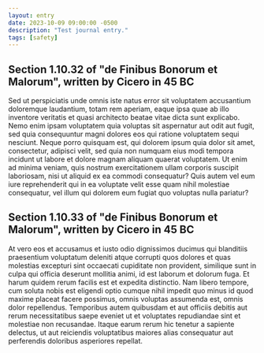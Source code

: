 ```yaml
---
layout: entry
date: 2023-10-09 09:00:00 -0500
description: "Test journal entry."
tags: [safety]
---
```


## Section 1.10.32 of "de Finibus Bonorum et Malorum", written by Cicero in 45 BC

Sed ut perspiciatis unde omnis iste natus error sit voluptatem accusantium
doloremque laudantium, totam rem aperiam, eaque ipsa quae ab illo inventore
veritatis et quasi architecto beatae vitae dicta sunt explicabo. Nemo enim ipsam
voluptatem quia voluptas sit aspernatur aut odit aut fugit, sed quia
consequuntur magni dolores eos qui ratione voluptatem sequi nesciunt. Neque
porro quisquam est, qui dolorem ipsum quia dolor sit amet, consectetur, adipisci
velit, sed quia non numquam eius modi tempora incidunt ut labore et dolore
magnam aliquam quaerat voluptatem. Ut enim ad minima veniam, quis nostrum
exercitationem ullam corporis suscipit laboriosam, nisi ut aliquid ex ea commodi
consequatur? Quis autem vel eum iure reprehenderit qui in ea voluptate velit
esse quam nihil molestiae consequatur, vel illum qui dolorem eum fugiat quo
voluptas nulla pariatur?

## Section 1.10.33 of "de Finibus Bonorum et Malorum", written by Cicero in 45 BC

At vero eos et accusamus et iusto odio dignissimos ducimus qui blanditiis
praesentium voluptatum deleniti atque corrupti quos dolores et quas molestias
excepturi sint occaecati cupiditate non provident, similique sunt in culpa qui
officia deserunt mollitia animi, id est laborum et dolorum fuga. Et harum quidem
rerum facilis est et expedita distinctio. Nam libero tempore, cum soluta nobis
est eligendi optio cumque nihil impedit quo minus id quod maxime placeat facere
possimus, omnis voluptas assumenda est, omnis dolor repellendus. Temporibus
autem quibusdam et aut officiis debitis aut rerum necessitatibus saepe eveniet
ut et voluptates repudiandae sint et molestiae non recusandae. Itaque earum
rerum hic tenetur a sapiente delectus, ut aut reiciendis voluptatibus maiores
alias consequatur aut perferendis doloribus asperiores repellat.
